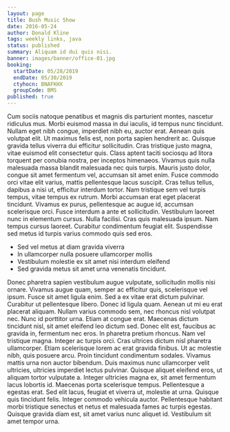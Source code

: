 ```yaml
---
layout: page
title: Bush Music Show
date: 2016-05-24
author: Donald Kline
tags: weekly links, java
status: published
summary: Aliquam id dui quis nisi.
banner: images/banner/office-01.jpg
booking:
  startDate: 05/28/2019
  endDate: 05/30/2019
  ctyhocn: BNAFKHX
  groupCode: BMS
published: true
---
```

Cum sociis natoque penatibus et magnis dis parturient montes, nascetur ridiculus mus. Morbi euismod massa in dui iaculis, id tempus nunc tincidunt. Nullam eget nibh congue, imperdiet nibh eu, auctor erat. Aenean quis volutpat elit. Ut maximus felis est, non porta sapien hendrerit ac. Quisque gravida tellus viverra dui efficitur sollicitudin. Cras tristique justo magna, vitae euismod elit consectetur quis. Class aptent taciti sociosqu ad litora torquent per conubia nostra, per inceptos himenaeos. Vivamus quis nulla malesuada massa blandit malesuada nec quis turpis. Mauris justo dolor, congue sit amet fermentum vel, accumsan sit amet enim. Fusce commodo orci vitae elit varius, mattis pellentesque lacus suscipit. Cras tellus tellus, dapibus a nisi ut, efficitur interdum tortor. Nam tristique sem vel turpis tempus, vitae tempus ex rutrum. Morbi accumsan erat eget placerat tincidunt.
Vivamus ex purus, pellentesque ac augue id, accumsan scelerisque orci. Fusce interdum a ante et sollicitudin. Vestibulum laoreet nunc in elementum cursus. Nulla facilisi. Cras quis malesuada ipsum. Nam tempus cursus laoreet. Curabitur condimentum feugiat elit. Suspendisse sed metus id turpis varius commodo quis sed eros.

* Sed vel metus at diam gravida viverra
* In ullamcorper nulla posuere ullamcorper mollis
* Vestibulum molestie ex sit amet nisi interdum eleifend
* Sed gravida metus sit amet urna venenatis tincidunt.

Donec pharetra sapien vestibulum augue vulputate, sollicitudin mollis nisi ornare. Vivamus augue quam, semper ac efficitur quis, scelerisque vel ipsum. Fusce sit amet ligula enim. Sed a ex vitae erat dictum pulvinar. Curabitur ut pellentesque libero. Donec id ligula quam. Aenean ut mi eu erat placerat aliquam. Nullam varius commodo sem, nec rhoncus nisl volutpat nec. Nunc id porttitor urna. Etiam at congue erat. Maecenas dictum tincidunt nisl, sit amet eleifend leo dictum sed. Donec elit est, faucibus ac gravida in, fermentum nec eros. In pharetra pretium rhoncus. Nam vel tristique magna. Integer ac turpis orci. Cras ultrices dictum nisl pharetra ullamcorper.
Etiam scelerisque lorem ac erat gravida finibus. Ut ac molestie nibh, quis posuere arcu. Proin tincidunt condimentum sodales. Vivamus mattis urna non auctor bibendum. Duis maximus nunc ullamcorper velit ultricies, ultricies imperdiet lectus pulvinar. Quisque aliquet eleifend eros, ut aliquam tortor vulputate a. Integer ultricies magna ex, sit amet fermentum lacus lobortis id. Maecenas porta scelerisque tempus. Pellentesque a egestas erat. Sed elit lacus, feugiat et viverra ut, molestie at urna. Quisque quis tincidunt felis. Integer commodo vehicula auctor. Pellentesque habitant morbi tristique senectus et netus et malesuada fames ac turpis egestas. Quisque gravida diam est, sit amet varius nunc aliquet id. Vestibulum sit amet tempor urna.
